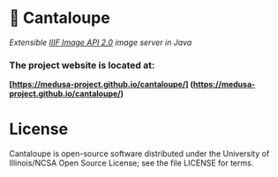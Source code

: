 # 🍈 Cantaloupe

*Extensible [IIIF Image API 2.0](http://iiif.io) image server in Java*

### The project website is located at:
**[https://medusa-project.github.io/cantaloupe/]
(https://medusa-project.github.io/cantaloupe/)**

# License

Cantaloupe is open-source software distributed under the University of
Illinois/NCSA Open Source License; see the file LICENSE for terms.
